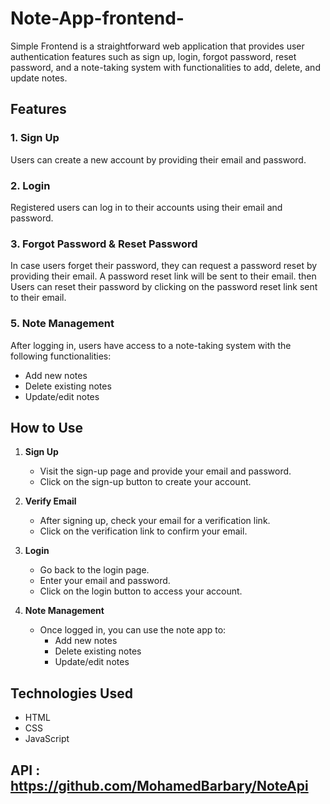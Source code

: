 # Note-App-frontend-

Simple Frontend is a straightforward web application that provides user authentication features such as sign up, login, forgot password, reset password, and a note-taking system with functionalities to add, delete, and update notes.

## Features

### 1. Sign Up
Users can create a new account by providing their email and password.

### 2. Login
Registered users can log in to their accounts using their email and password.

### 3. Forgot Password & Reset Password
In case users forget their password, they can request a password reset by providing their email. A password reset link will be sent to their email.
then Users can reset their password by clicking on the password reset link sent to their email.

### 5. Note Management
After logging in, users have access to a note-taking system with the following functionalities:
- Add new notes
- Delete existing notes
- Update/edit notes

## How to Use

1. **Sign Up**
   - Visit the sign-up page and provide your email and password.
   - Click on the sign-up button to create your account.

2. **Verify Email**
   - After signing up, check your email for a verification link.
   - Click on the verification link to confirm your email.

3. **Login**
   - Go back to the login page.
   - Enter your email and password.
   - Click on the login button to access your account.

4. **Note Management**
   - Once logged in, you can use the note app to:
     - Add new notes
     - Delete existing notes
     - Update/edit notes

## Technologies Used

- HTML
- CSS
- JavaScript

## API : https://github.com/MohamedBarbary/NoteApi


  
